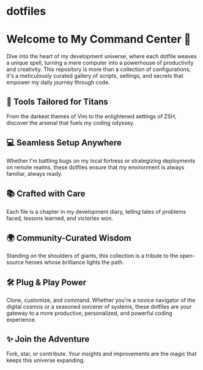 # dotfiles

# Welcome to My Command Center 🚀

Dive into the heart of my development universe, where each dotfile weaves a unique spell, turning a mere computer into a powerhouse of productivity and creativity. This repository is more than a collection of configurations; it's a meticulously curated gallery of scripts, settings, and secrets that empower my daily journey through code.

## 🔧 Tools Tailored for Titans
From the darkest themes of Vim to the enlightened settings of ZSH, discover the arsenal that fuels my coding odyssey.

## 💻 Seamless Setup Anywhere
Whether I'm battling bugs on my local fortress or strategizing deployments on remote realms, these dotfiles ensure that my environment is always familiar, always ready.

## 📚 Crafted with Care
Each file is a chapter in my development diary, telling tales of problems faced, lessons learned, and victories won.

## 🌍 Community-Curated Wisdom
Standing on the shoulders of giants, this collection is a tribute to the open-source heroes whose brilliance lights the path.

## 🛠 Plug & Play Power
Clone, customize, and command. Whether you're a novice navigator of the digital cosmos or a seasoned sorcerer of systems, these dotfiles are your gateway to a more productive, personalized, and powerful coding experience.

## ✨ Join the Adventure
Fork, star, or contribute. Your insights and improvements are the magic that keeps this universe expanding.
